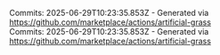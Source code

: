 Commits: 2025-06-29T10:23:35.853Z - Generated via https://github.com/marketplace/actions/artificial-grass
<br>
Commits: 2025-06-29T10:23:35.853Z - Generated via https://github.com/marketplace/actions/artificial-grass
<br>
